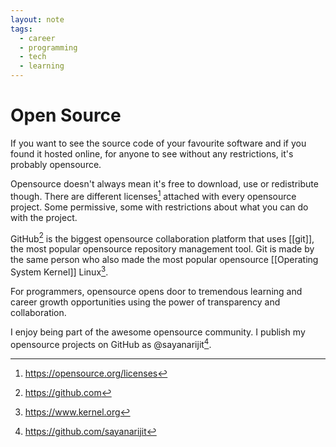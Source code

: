 ```yaml
---
layout: note
tags:
  - career
  - programming
  - tech
  - learning
---
```


# Open Source

If you want to see the source code of your favourite software and if you found it hosted online, for anyone to see without any restrictions, it's probably opensource.

Opensource doesn't always mean it's free to download, use or redistribute though. There are different licenses[^1] attached with every opensource project. Some permissive, some with restrictions about what you can do with the project.

GitHub[^2] is the biggest opensource collaboration platform that uses [[git]], the most popular opensource repository management tool. Git is made by the same person who also made the most popular opensource [[Operating System Kernel]] Linux[^3].

For programmers, opensource opens door to tremendous learning and career growth opportunities using the power of transparency and collaboration.

I enjoy being part of the awesome opensource community. I publish my opensource projects on GitHub as @sayanarijit[^4].

[^1]: https://opensource.org/licenses
[^2]: https://github.com
[^3]: https://www.kernel.org
[^4]: https://github.com/sayanarijit
